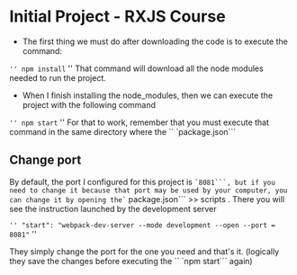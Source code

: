 # Initial Project - RXJS Course

* The first thing we must do after downloading the code is to execute the command:

`` ''
npm install
`` ''
That command will download all the node modules needed to run the project.


* When I finish installing the node_modules, then we can execute the project with the following command

`` ''
npm start
`` ''
For that to work, remember that you must execute that command in the same directory where the `` `package.json```

## Change port
By default, the port I configured for this project is `` `8081```, but if you need to change it because that port may be used by your computer, you can change it by opening the` `` package.json``` >> scripts . There you will see the instruction launched by the development server

`` ''
"start": "webpack-dev-server --mode development --open --port = 8081"
`` ''

They simply change the port for the one you need and that's it. (logically they save the changes before executing the `` `npm start``` again)